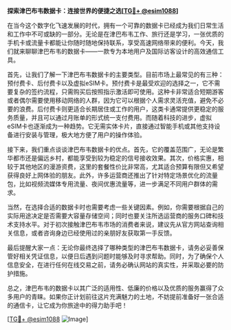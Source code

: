 **探索津巴布韦数据卡：连接世界的便捷之选[[TG💪+ @esim1088](https://t.me/s/esim1088)]**

在当今这个数字化飞速发展的时代，拥有一个可靠的数据卡已经成为我们日常生活和工作中不可或缺的一部分。无论是在津巴布韦工作、旅行还是学习，一张优质的手机卡或流量卡都能让你随时随地保持联系，享受高速网络带来的便利。今天，我们就来聊聊津巴布韦的数据卡——一款专为本地用户及国际访客设计的高效通信工具。

首先，让我们了解一下津巴布韦数据卡的主要类型。目前市场上最常见的有三种：预付费卡、后付费卡以及虚拟eSIM卡。预付费卡是最受欢迎的选择之一，它不需要复杂的签约流程，只需购买后按照指示激活即可使用。这种卡非常适合短期游客或者偶尔需要使用移动网络的人群，因为它可以根据个人需求灵活充值，避免不必要的浪费。后付费卡则更适合长期居住或工作的用户，这类卡通常提供更稳定的服务质量，并且可以通过月账单的形式统一支付费用。而随着科技的进步，虚拟eSIM卡也逐渐成为一种趋势。它无需实体卡片，直接通过智能手机或其他支持设备进行安装与管理，极大地方便了用户的操作体验。

接下来，我们重点谈谈津巴布韦数据卡的优点。首先，它的覆盖范围广，无论是繁华都市还是偏远乡村，都能享受到较为稳定的信号接收效果。其次，价格实惠，相较于其他地区的漫游资费，这里的套餐性价比非常高，尤其适合预算有限但又希望获得良好上网体验的朋友。此外，许多运营商还推出了针对特定场景优化的流量包，比如视频流媒体专用流量、夜间优惠流量等，进一步满足不同用户群体的需求。

当然，在选择合适的数据卡时也需要考虑一些关键因素。例如，你需要根据自己的实际用途决定是否需要大容量存储空间；同时也要关注所选运营商的服务口碑和技术支持水平。对于初次接触津巴布韦市场的消费者来说，建议先从官方网站查询相关信息，或者咨询身边已经使用过的亲朋好友获取第一手反馈。

最后提醒大家一点：无论你最终选择了哪种类型的津巴布韦数据卡，请务必妥善保管好相关凭证信息，以便日后遇到问题时能够及时寻求帮助。同时，为了确保个人信息安全，在进行任何在线交易之前，请务必确认网站的真实性，并采取必要的防护措施。

总之，津巴布韦的数据卡以其广泛的适用性、低廉的价格以及优质的服务赢得了众多用户的青睐。如果你正计划前往这片充满魅力的土地，不妨提前准备好一张合适的通信卡，让它成为你旅途中的得力助手吧！

[[TG💪+ @esim1088](https://t.me/s/esim1088) ![Image](https://i.postimg.cc/4NQfJmqS/Snipaste-2025-05-13-00-14-12.png)]